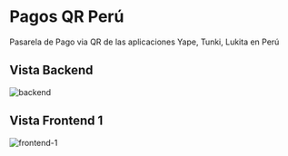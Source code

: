 # Pagos QR Perú
Pasarela de Pago via QR de las aplicaciones Yape, Tunki, Lukita en Perú

## Vista Backend

![backend](https://i.imgur.com/xiakkyd.png)


## Vista Frontend 1

![frontend-1](https://i.imgur.com/1JdFL0v.png)
